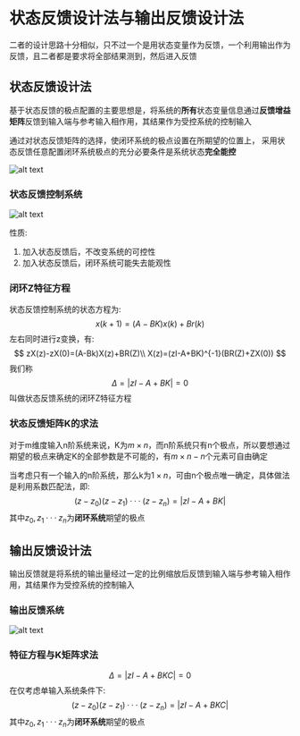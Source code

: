 # 状态反馈设计法与输出反馈设计法
二者的设计思路十分相似，只不过一个是用状态变量作为反馈，一个利用输出作为反馈，且二者都是要求将全部结果测到，然后进入反馈
## 状态反馈设计法
基于状态反馈的极点配置的主要思想是，将系统的**所有**状态变量信息通过**反馈增益矩阵**反馈到输入端与参考输入相作用，其结果作为受控系统的控制输入

通过对状态反馈矩阵的选择，使闭环系统的极点设置在所期望的位置上， 
采用状态反馈任意配置闭环系统极点的充分必要条件是系统状态**完全能控**

![alt text](img/8_1.png)
### 状态反馈控制系统
![alt text](img/8_2.png)

性质:
1. 加入状态反馈后，不改变系统的可控性
2. 加入状态反馈后，闭环系统可能失去能观性

### 闭环Z特征方程
状态反馈控制系统的状态方程为:
$$
x(k+1)=(A-BK)x(k)+Br(k)
$$
左右同时进行z变换，有:
$$
zX(z)-zX(0)=(A-Bk)X(z)+BR(Z)\\
X(z)=(zI-A+BK)^{-1}(BR(Z)+ZX(0))
$$
我们称
$$
\Delta=|zI-A+BK|=0
$$
叫做状态反馈系统的闭环Z特征方程
### 状态反馈矩阵K的求法
对于m维度输入n阶系统来说，K为$m\times n$，而n阶系统只有n个极点，所以要想通过期望的极点来确定K的全部参数是不可能的，有$m\times n-n$个元素可自由确定

当考虑只有一个输入的n阶系统，那么k为$1\times n$，可由n个极点唯一确定，具体做法是利用系数匹配法，即:
$$
(z-z_0)(z-z_1)···(z-z_n)=|zI-A+BK|
$$
其中$z_0,z_1···z_n$为**闭环系统**期望的极点
## 输出反馈设计法
输出反馈就是将系统的输出量经过一定的比例缩放后反馈到输入端与参考输入相作用，其结果作为受控系统的控制输入

### 输出反馈系统
![alt text](img/8_3.png)

### 特征方程与K矩阵求法
$$
\Delta=|zI-A+BKC|=0
$$
在仅考虑单输入系统条件下:
$$
(z-z_0)(z-z_1)···(z-z_n)=|zI-A+BKC|
$$
其中$z_0,z_1···z_n$为**闭环系统**期望的极点
